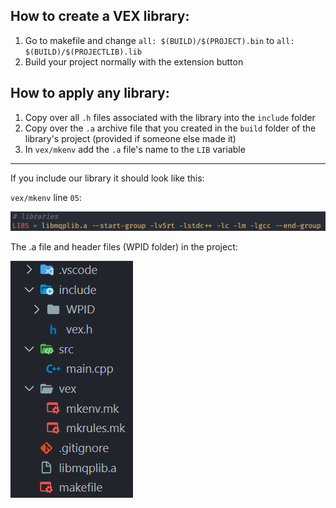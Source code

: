 ## How to create a VEX library:

1. Go to makefile and change `all: $(BUILD)/$(PROJECT).bin` to `all: $(BUILD)/$(PROJECTLIB).lib`
2. Build your project normally with the extension button


## How to apply any library:

1. Copy over all `.h` files associated with the library into the `include` folder
2. Copy over the `.a` archive file that you created in the `build` folder of the library's project (provided if someone else made it)
3. In `vex/mkenv` add the `.a` file's name to the `LIB` variable
---
If you include our library it should look like this:

`vex/mkenv` line `05`:

![Alt text](image-1.png)

The .a file and header files (WPID folder) in the project:

![Alt text](image.png)